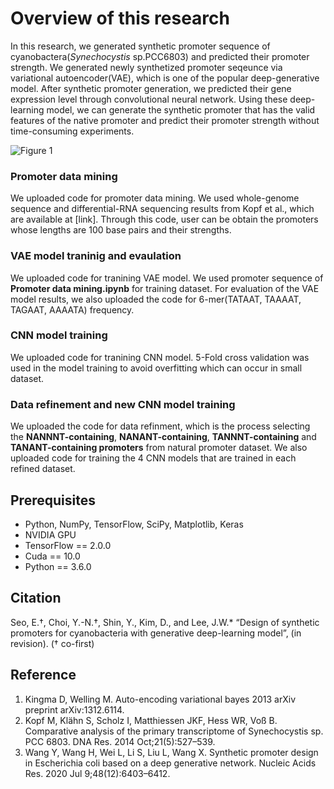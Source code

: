 # Overview of this research
In this research, we generated synthetic promoter sequence of cyanobactera(*Synechocystis* sp.PCC6803) and predicted their promoter strength. We generated newly synthetized promoter seqeunce via variational autoencoder(VAE), which is one of the popular deep-generative model. After synthetic promoter generation, we predicted their gene expression level through convolutional neural network. Using these deep-learning model, we can generate the synthetic promoter that has the valid features of the native promoter and predict their promoter strength without time-consuming experiments.

![Figure 1](https://user-images.githubusercontent.com/97028331/168530899-fbe16990-76a7-44d8-a5d5-317660996a67.png)

### Promoter data mining
We uploaded code for promoter data mining. We used whole-genome sequence and differential-RNA sequencing results from Kopf et al., which are available at [link]. Through this code, user can be obtain the promoters whose lengths are 100 base pairs and their strengths.  

### VAE model traninig and evaulation
We uploaded code for tranining VAE model. We used promoter sequence of **Promoter data mining.ipynb** for training dataset. For evaluation of the VAE model results, we also uploaded the code for 6-mer(TATAAT, TAAAAT, TAGAAT, AAAATA) frequency.

### CNN model training
We uploaded code for tranining CNN model. 5-Fold cross validation was used in the model training to avoid overfitting which can occur in small dataset. 

### Data refinement and new CNN model training
We uploaded the code for data refinment, which is the process selecting the **NANNNT-containing**, **NANANT-containing**, **TANNNT-containing** and **TANANT-containing promoters** from natural promoter dataset. We also uploaded code for training the 4 CNN models that are trained in each refined dataset.

## Prerequisites
- Python, NumPy, TensorFlow, SciPy, Matplotlib, Keras
- NVIDIA GPU
- TensorFlow == 2.0.0
- Cuda == 10.0
- Python == 3.6.0

## Citation
Seo, E.†, Choi, Y.-N.†, Shin, Y., Kim, D., and Lee, J.W.* “Design of synthetic promoters for cyanobacteria with generative deep-learning model”, (in revision). († co-first)

## Reference
1. Kingma D, Welling M. Auto-encoding variational bayes 2013 arXiv preprint arXiv:1312.6114.
2. Kopf M, Klähn S, Scholz I, Matthiessen JKF, Hess WR, Voß B. Comparative analysis of the primary transcriptome of Synechocystis sp. PCC 6803. DNA Res. 2014 Oct;21(5):527–539. 
3. Wang Y, Wang H, Wei L, Li S, Liu L, Wang X. Synthetic promoter design in Escherichia coli based on a deep generative network. Nucleic Acids Res. 2020 Jul 9;48(12):6403–6412. 
